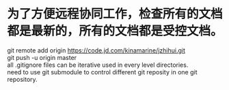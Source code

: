 # 为了方便远程协同工作，检查所有的文档都是最新的，所有的文档都是受控文档。
git remote add origin https://code.jd.com/kinamarine/jzhihui.git <br/>
git push -u origin master <br/>
all .gitignore files can be iterative used in every level directories. <br/>
need to use git submodule to control different git reposity in one git repository. <br/>

